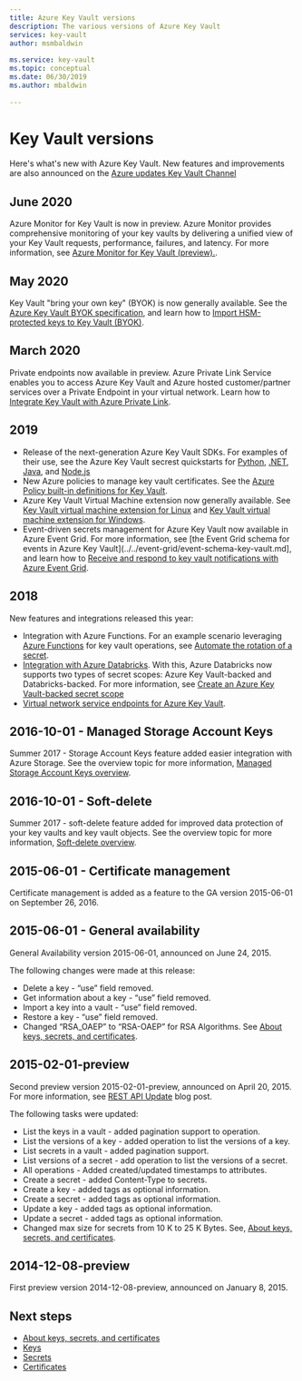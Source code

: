 ```yaml
---
title: Azure Key Vault versions 
description: The various versions of Azure Key Vault     
services: key-vault
author: msmbaldwin   
 
ms.service: key-vault      
ms.topic: conceptual      
ms.date: 06/30/2019     
ms.author: mbaldwin
 
---
```

 
# Key Vault versions

Here's what's new with Azure Key Vault. New features and improvements are also announced on the [Azure updates Key Vault Channel](https://azure.microsoft.com/en-us/updates/?category=security&query=Key%20vault)

## June 2020

Azure Monitor for Key Vault is now in preview.  Azure Monitor provides comprehensive monitoring of your key vaults by delivering a unified view of your Key Vault requests, performance, failures, and latency. For more information, see [Azure Monitor for Key Vault (preview).](../../azure-monitor/insights/key-vault-insights-overview.md).

## May 2020

Key Vault "bring your own key" (BYOK) is now generally available. See the [Azure Key Vault BYOK specification](../keys/byok-specification.md), and learn how to [Import HSM-protected keys to Key Vault (BYOK)](../keys/hsm-protected-keys-byok.md).

## March 2020

Private endpoints now available in preview. Azure Private Link Service enables you to access Azure Key Vault and Azure hosted customer/partner services over a Private Endpoint in your virtual network.  Learn how to [Integrate Key Vault with Azure Private Link](private-link-service.md).

## 2019

- Release of the next-generation Azure Key Vault SDKs. For examples of their use, see the Azure Key Vault secrest quickstarts for [Python](../secrets/quick-create-python.md), [.NET](../secrets/quick-create-net.md), [Java](../secrets/quick-create-java.md), and [Node.js](../secrets/quick-create-javascript.md)
- New Azure policies to manage key vault certificates. See the [Azure Policy built-in definitions for Key Vault](../policy-samples.md).
- Azure Key Vault Virtual Machine extension now generally available.  See [Key Vault virtual machine extension for Linux](../../virtual-machines/extensions/key-vault-linux.md) and [Key Vault virtual machine extension for Windows](../../virtual-machines/extensions/key-vault-windows.md).
- Event-driven secrets management for Azure Key Vault now available in Azure Event Grid. For more information, see [the Event Grid schema for events in Azure Key Vault](../../event-grid/event-schema-key-vault.md], and learn how to [Receive and respond to key vault notifications with Azure Event Grid](event-grid-tutorial.md).

## 2018

New features and integrations released this year:

- Integration with Azure Functions. For an example scenario leveraging [Azure Functions](../../functions/index.yml) for key vault operations, see [Automate the rotation of a secret](../secrets/tutorial-rotation.md). 
- [Integration with Azure Databricks](../../databricks/scenarios/store-secrets-azure-key-vault.md). With this, Azure Databricks now supports two types of secret scopes: Azure Key Vault-backed and Databricks-backed. For more information, see [Create an Azure Key Vault-backed secret scope](../secrets/secret-scopes.md#--create-an-azure-key-vault-backed-secret-scope)
- [Virtual network service endpoints for Azure Key Vault](overview-vnet-service-endpoints.md).

## 2016-10-01 - Managed Storage Account Keys
 
Summer 2017 - Storage Account Keys feature added easier integration with Azure Storage. See the overview topic for more information, [Managed Storage Account Keys overview](https://docs.microsoft.com/azure/key-vault/key-vault-ovw-storage-keys).
 
## 2016-10-01 - Soft-delete
 
Summer 2017 - soft-delete feature added for improved data protection of your key vaults and key vault objects. See the overview topic for more information, [Soft-delete overview](https://docs.microsoft.com/azure/key-vault/key-vault-ovw-soft-delete).
 
## 2015-06-01 - Certificate management
 
Certificate management is added as a feature to the GA version 2015-06-01 on September 26, 2016.
 
## 2015-06-01 - General availability
 
General Availability version 2015-06-01, announced on June 24, 2015.
 
The following changes were made at this release: 
 
- Delete a key - “use” field removed.
- Get information about a key - “use” field removed.
- Import a key into a vault - “use” field removed.
- Restore a key - “use” field removed.     
- Changed “RSA_OAEP” to “RSA-OAEP” for RSA Algorithms. See [About keys, secrets, and certificates](about-keys-secrets-certificates.md).    
 
## 2015-02-01-preview 
 
Second preview version 2015-02-01-preview, announced on April 20, 2015. For more information, see [REST API Update](https://blogs.technet.com/b/kv/archive/2015/04/20/empty-3.aspx) blog post. 
 
The following tasks were updated:
 
- List the keys in a vault - added pagination support to operation.     
- List the versions of a key - added operation to list the versions of a key.  
- List secrets in a vault - added pagination support.   
- List versions of a secret - add operation to list the versions of a secret.  
- All operations - Added created/updated timestamps to attributes.  
- Create a secret - added Content-Type to secrets. 
- Create a key - added tags as optional information.      
- Create a secret - added tags as optional information.      
- Update a key - added tags as optional information.      
- Update a secret - added tags as optional information.      
- Changed max size for secrets from 10 K to 25 K Bytes. See, [About keys, secrets, and certificates](about-keys-secrets-certificates.md).    
 
## 2014-12-08-preview  
 
First preview version 2014-12-08-preview, announced on January 8, 2015.  
 
## Next steps

- [About keys, secrets, and certificates](about-keys-secrets-certificates.md)
- [Keys](../keys/index.yml)
- [Secrets](../secrets/index.yml)
- [Certificates](../certificates/index.yml)
